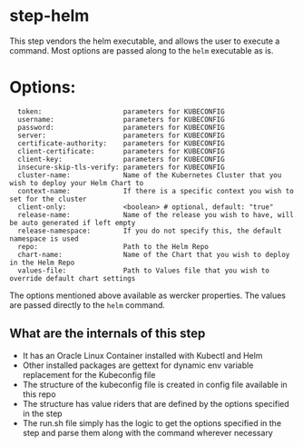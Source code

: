 # step-helm
This step vendors the helm executable, and allows the user to execute a
command. Most options are passed along to the `helm` executable as is.

# Options:

      token:                    parameters for KUBECONFIG
      username:                 parameters for KUBECONFIG
      password:                 parameters for KUBECONFIG
      server:                   parameters for KUBECONFIG
      certificate-authority:    parameters for KUBECONFIG
      client-certificate:       parameters for KUBECONFIG
      client-key:               parameters for KUBECONFIG
      insecure-skip-tls-verify: parameters for KUBECONFIG
      cluster-name:             Name of the Kubernetes Cluster that you wish to deploy your Helm Chart to 
      context-name:             If there is a specific context you wish to set for the cluster
      client-only:              <boolean> # optional, default: "true"
      release-name:             Name of the release you wish to have, will be auto generated if left empty 
      release-namespace:        If you do not specify this, the default namespace is used
      repo:                     Path to the Helm Repo
      chart-name:               Name of the Chart that you wish to deploy in the Helm Repo
      values-file:              Path to Values file that you wish to override default chart settings
      
The options mentioned above available as wercker properties. 
The values are passed directly to the `helm` command. 

## What are the internals of this step
 * It has an Oracle Linux Container installed with Kubectl and Helm 
 * Other installed packages are gettext for dynamic env variable replacement for the Kubeconfig file
 * The structure of the kubeconfig file is created in config file available in this repo 
 * The structure has value riders that are defined by the options specified in the step 
 * The run.sh file simply has the logic to get the options specified in the step and parse them along with the command wherever necessary 

